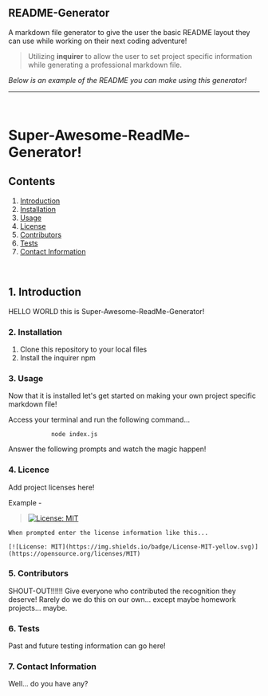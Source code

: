 ## README-Generator

A markdown file generator to give the user the basic README layout they can use while working on their next coding adventure!

>Utilizing **inquirer** to allow the user to set project specific information while    generating a professional markdown file. 

*Below is an example of the README you can make using this generator!*

---------------------------------------------------------------------------------------
<br>

# Super-Awesome-ReadMe-Generator!

## Contents 

1. [ Introduction ](#intro)
2. [ Installation ](#install)
3. [ Usage ](#usage)
4. [ License ](#license)
5. [ Contributors ](#contributing)
6. [ Tests ](#tests)
7. [ Contact Information ](#questions)

<br>

<a name="intro"></a>
## 1. Introduction

HELLO WORLD this is Super-Awesome-ReadMe-Generator!

<a name="install"></a>
### 2. Installation

1. Clone this repository to your local files
2. Install the inquirer npm 



<a name="usage"></a>
### 3. Usage

Now that it is installed let's get started on making your own project specific markdown file!

Access your terminal and run the following command...

                node index.js

Answer the following prompts and watch the magic happen!


<a name="license"></a>
### 4. Licence

Add project licenses here!

Example -

>[![License: MIT](https://img.shields.io/badge/License-MIT-yellow.svg)](https://opensource.org/licenses/MIT)

    When prompted enter the license information like this...

    [![License: MIT](https://img.shields.io/badge/License-MIT-yellow.svg)](https://opensource.org/licenses/MIT)



<a name="contributing"></a>
### 5. Contributors

SHOUT-OUT!!!!!!
Give everyone who contributed the recognition they deserve! Rarely do we do this on our own... except maybe homework projects... maybe. 

<a name="tests"></a>
### 6. Tests

Past and future testing information can go here!



<a name="questions"></a>
### 7. Contact Information

Well... do you have any?


